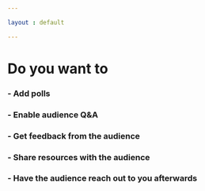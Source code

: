 ```yaml
---

layout : default

---
```


# Do you want to

### - Add polls
### - Enable audience Q&A
### - Get feedback from the audience
### - Share resources with the audience
### - Have the audience reach out to you afterwards